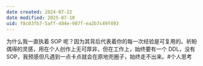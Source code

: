 ```yaml
---
date created: 2024-07-22
date modified: 2025-07-10
uid: f8c03fb7-5aff-484e-987f-ea2b7c49f493
---
```


为什么我一直执着 SOP 呢？因为其背后代表着你的每一次经验是可复用的。祈盼偶得的灵感，用在个人创作上无可厚非，但在工作上，始终要有一个 DDL，没有 SOP，我预感但凡遇到一点卡点就会在原地兜圈子，始终走不出来。#个人思考
